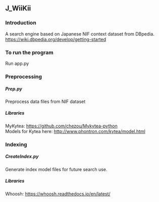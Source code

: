## J_WiiKii

### Introduction
A search engine based on Japanese NIF context dataset from DBpedia.
https://wiki.dbpedia.org/develop/getting-started

### To run the program
Run app.py

### Preprocessing
##### Prep.py
Preprocess data files from NIF dataset
##### Libraries
MyKytea: https://github.com/chezou/Mykytea-python<br/>
Models for Kytea here: http://www.phontron.com/kytea/model.html

### Indexing
##### CreateIndex.py
Generate index model files for future search use.
##### Libraries
Whoosh: https://whoosh.readthedocs.io/en/latest/

